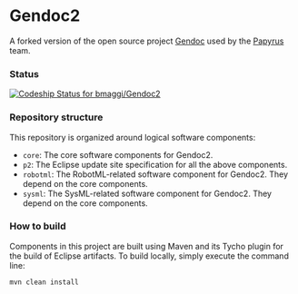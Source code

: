 # Gendoc2
A forked version of the open source project [Gendoc][2] used by the [Papyrus][1] team.

### Status ###

[ ![Codeship Status for bmaggi/Gendoc2](https://codeship.com/projects/179901f0-0625-0133-39c8-660a355d9d19/status?branch=master)](https://codeship.com/projects/89638)

### Repository structure ###

This repository is organized around logical software components:

* `core`: The core software components for Gendoc2.
* `p2`: The Eclipse update site specification for all the above components.
* `robotml`: The RobotML-related software component for Gendoc2. They depend on the core components.
* `sysml`: The SysML-related software component for Gendoc2. They depend on the core components.


### How to build ###

Components in this project are built using Maven and its Tycho plugin for the build of Eclipse artifacts.
To build locally, simply execute the command line:

```
mvn clean install
```

[1]:http://www.eclipse.org/papyrus/
[2]:http://www.eclipse.org/gendoc/
